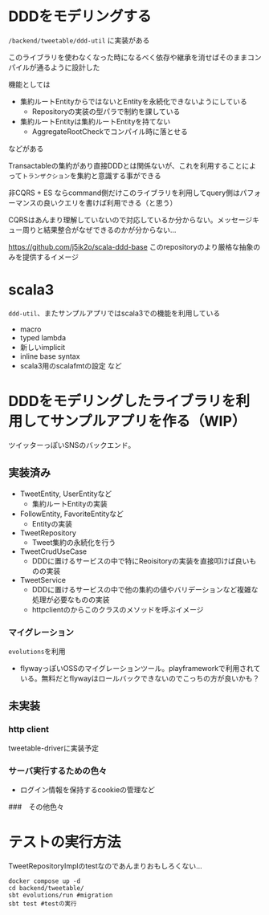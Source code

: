 # DDDをモデリングする

`/backend/tweetable/ddd-util` に実装がある

このライブラリを使わなくなった時になるべく依存や継承を消せばそのままコンパイルが通るように設計した


機能としては
- 集約ルートEntityからではないとEntityを永続化できないようにしている
  - Repositoryの実装の型パラで制約を課している
- 集約ルートEntityは集約ルートEntityを持てない
  - AggregateRootCheckでコンパイル時に落とせる

 などがある

 Transactableの集約があり直接DDDとは関係ないが、これを利用することによって`トランザクション`を集約と意識する事ができる

 非CQRS + ES ならcommand側だけこのライブラリを利用してquery側はパフォーマンスの良いクエリを書けば利用できる（と思う）

 CQRSはあんまり理解していないので対応しているか分からない。メッセージキュー周りと結果整合がなぜできるのかが分からない...

 https://github.com/j5ik2o/scala-ddd-base
 このrepositoryのより厳格な抽象のみを提供するイメージ
# scala3
`ddd-util`、またサンプルアプリではscala3での機能を利用している
- macro
- typed lambda
- 新しいimplicit
- inline base syntax
- scala3用のscalafmtの設定
など 

# DDDをモデリングしたライブラリを利用してサンプルアプリを作る（WIP）
ツイッターっぽいSNSのバックエンド。
## 実装済み

- TweetEntity, UserEntityなど
  - 集約ルートEntityの実装
- FollowEntity, FavoriteEntityなど
  - Entityの実装
- TweetRepository
  - Tweet集約の永続化を行う
- TweetCrudUseCase
  - DDDに置けるサービスの中で特にReoisitoryの実装を直接叩けば良いものの実装
- TweetService
  - DDDに置けるサービスの中で他の集約の値やバリデーションなど複雑な処理が必要なものの実装
  - httpclientのからこのクラスのメソッドを呼ぶイメージ
### マイグレーション
`evolutions`を利用

- flywayっぽいOSSのマイグレーションツール。playframeworkで利用されている。無料だとflywayはロールバックできないのでこっちの方が良いかも？
## 未実装
### http client
tweetable-driverに実装予定

### サーバ実行するための色々
- ログイン情報を保持するcookieの管理など

###　その他色々


# テストの実行方法
TweetRepositoryImplのtestなのであんまりおもしろくない...
```
docker compose up -d
cd backend/tweetable/
sbt evolutions/run #migration
sbt test #testの実行
```

